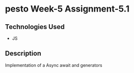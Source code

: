 # pesto Week-5 Assignment-5.1


## Technologies Used
- JS

## Description
Implementation of a Async await and generators


